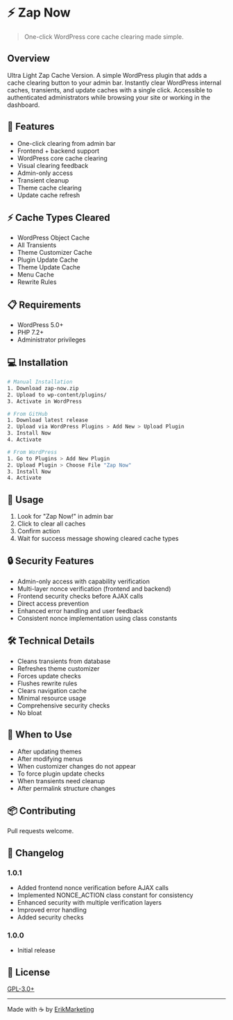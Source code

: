 # ⚡ Zap Now
> One-click WordPress core cache clearing made simple.

## Overview
Ultra Light Zap Cache Version. A simple WordPress plugin that adds a cache clearing button to your admin bar. Instantly clear WordPress internal caches, transients, and update caches with a single click. Accessible to authenticated administrators while browsing your site or working in the dashboard.

## 🚀 Features
* One-click clearing from admin bar
* Frontend + backend support
* WordPress core cache clearing
* Visual clearing feedback
* Admin-only access
* Transient cleanup
* Theme cache clearing
* Update cache refresh

## ⚡ Cache Types Cleared
* WordPress Object Cache
* All Transients
* Theme Customizer Cache
* Plugin Update Cache
* Theme Update Cache
* Menu Cache
* Rewrite Rules

## 📋 Requirements
* WordPress 5.0+
* PHP 7.2+
* Administrator privileges

## 💻 Installation
```bash
# Manual Installation
1. Download zap-now.zip
2. Upload to wp-content/plugins/
3. Activate in WordPress

# From GitHub
1. Download latest release
2. Upload via WordPress Plugins > Add New > Upload Plugin
3. Install Now
4. Activate

# From WordPress
1. Go to Plugins > Add New Plugin
2. Upload Plugin > Choose File "Zap Now"
3. Install Now
4. Activate
```

## 🔧 Usage
1. Look for "Zap Now!" in admin bar
2. Click to clear all caches
3. Confirm action
4. Wait for success message showing cleared cache types

## 🔒 Security Features

* Admin-only access with capability verification
* Multi-layer nonce verification (frontend and backend)
* Frontend security checks before AJAX calls
* Direct access prevention
* Enhanced error handling and user feedback
* Consistent nonce implementation using class constants

## 🛠️ Technical Details
* Cleans transients from database
* Refreshes theme customizer
* Forces update checks
* Flushes rewrite rules
* Clears navigation cache
* Minimal resource usage
* Comprehensive security checks
* No bloat

## 🤔 When to Use
* After updating themes
* After modifying menus
* When customizer changes do not appear
* To force plugin update checks
* When transients need cleanup
* After permalink structure changes

## 📦 Contributing
Pull requests welcome.

## 🔄 Changelog

### 1.0.1
* Added frontend nonce verification before AJAX calls
* Implemented NONCE_ACTION class constant for consistency
* Enhanced security with multiple verification layers
* Improved error handling
* Added security checks

### 1.0.0
* Initial release

## 📝 License
[GPL-3.0+](http://www.gnu.org/licenses/gpl-3.0.txt)

---
Made with ☕ by [ErikMarketing](https://erik.marketing)
